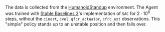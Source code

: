 The data is collected from the [HumanoidStandup](https://gymnasium.farama.org/environments/mujoco/humanoid_standup/) environment. The Agent was trained with [Stable Baselines 3](https://stable-baselines3.readthedocs.io/en/master/)'s implementation of `SAC` for $2 \cdot 10^6$ steps, without the `cinert`, `cvel`, `qfcr_actuator`, `cfrc_ext` observations. This "simple" policy stands up to an unstable position and then falls over.